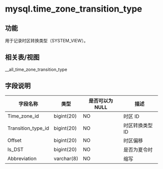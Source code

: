 mysql.time_zone_transition_type
====================================================

功能
-----------

用于记录时区转换类型（SYSTEM_VIEW）。

相关表/视图
---------------

__all_time_zone_transition_type

字段说明
-------------

|      **字段名称**      |   **类型**   | **是否可以为 NULL** |  **描述**   |
|--------------------|------------|----------------|-----------|
| Time_zone_id       | bigint(20) | NO             | 时区 ID     |
| Transition_type_id | bigint(20) | NO             | 时区转换类型 ID |
| Offset             | bigint(20) | NO             | 时区偏移      |
| Is_DST             | bigint(20) | NO             | 是否为夏令时    |
| Abbreviation       | varchar(8) | NO             | 缩写        |
